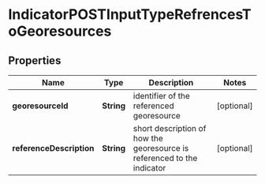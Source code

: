 
# IndicatorPOSTInputTypeRefrencesToGeoresources

## Properties
Name | Type | Description | Notes
------------ | ------------- | ------------- | -------------
**georesourceId** | **String** | identifier of the referenced georesource |  [optional]
**referenceDescription** | **String** | short description of how the georesource is referenced to the indicator |  [optional]




